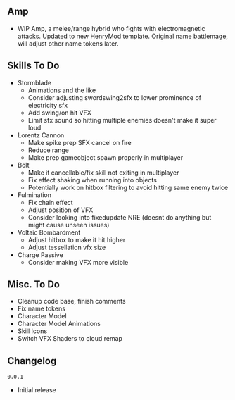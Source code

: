 ## Amp
- WIP Amp, a melee/range hybrid who fights with electromagnetic attacks. Updated to new HenryMod template. Original name battlemage, will adjust other name tokens later.

## Skills To Do
- Stormblade
  - Animations and the like
  - Consider adjusting swordswing2sfx to lower prominence of electricity sfx
  - Add swing/on hit VFX
  - Limit sfx sound so hitting multiple enemies doesn't make it super loud
- Lorentz Cannon
  - Make spike prep SFX cancel on fire
  - Reduce range
  - Make prep gameobject spawn properly in multiplayer
- Bolt 
  - Make it cancellable/fix skill not exiting in multiplayer
  - Fix effect shaking when running into objects
  - Potentially work on hitbox filtering to avoid hitting same enemy twice
- Fulmination
  - Fix chain effect
  - Adjust position of VFX
  - Consider looking into fixedupdate NRE (doesnt do anything but might cause unseen issues)
- Voltaic Bombardment
  - Adjust hitbox to make it hit higher
  - Adjust tessellation vfx size
- Charge Passive
  - Consider making VFX more visible

## Misc. To Do
- Cleanup code base, finish comments
- Fix name tokens
- Character Model
- Character Model Animations
- Skill Icons
- Switch VFX Shaders to cloud remap

## Changelog
`0.0.1`
- Initial release
